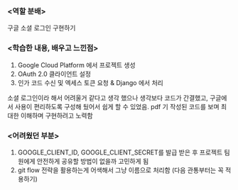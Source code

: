 ### <역할 분배>
구글 소셜 로그인 구현하기

### <학습한 내용, 배우고 느낀점>
1. Google Cloud Platform 에서 프로젝트 생성
2. OAuth 2.0 클라이언트 설정
3. 인가 코드 수신 및 엑세스 토큰 요청 & Django 에서 처리

소셜 로그인이라 해서 어려울거 같다고 생각 했으나 생각보다 코드가 간결했고, 구글에서 사용이 편리하도록 구성해 뒀어서 쉽게 할 수 있었음.
pdf 기 작성된 코드를 보며 최대한 이해하며 구현하려고 노력함

### <어려웠던 부분>
1. GOOGLE_CLIENT_ID, GOOGLE_CLIENT_SECRET를 발급 받은 후 프로젝트 팀원에게 안전하게 공유할 방법이 없을까 고민하게 됨
2. git flow 전략을 활용하는게 어색해서 그냥 이름으로 처리함 (다음 관통부터는 꼭 적용하기)

